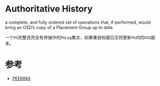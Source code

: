 Authoritative History
=====================
a complete, and fully ordered set of operations that, if performed, would bring an OSD’s copy of a Placement Group up to date.

一个`PG`完整且完全有序操作的`PGLog`集合，如果重放权威日志将更新`PG`内的`OSD`副本。

# 参考
 * [PEERING](https://docs.ceph.com/en/latest/dev/peering/)
